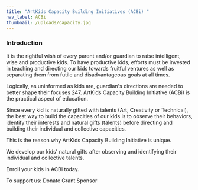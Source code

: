 ```yaml
---
title: "ArtKids Capacity Building Initiatives (ACBi) "
nav_label: ACBi
thumbnail: /uploads/capacity.jpg
---
```

### Introduction

It is the rightful wish of every parent and/or guardian to raise intelligent, wise and productive kids. To have productive kids, efforts must be invested in teaching and directing our kids towards fruitful ventures as well as separating them from futile and disadvantageous goals at all times.

Logically, as uninformed as kids are, guardian's directions are needed to better shape their focuses 247. ArtKids Capacity Building Initiative (ACBi) is the practical aspect of education. 

Since every kid is naturally gifted with talents (Art, Creativity or Technical), the best way to build the capacities of our kids is to observe their behaviors, identify their interests and natural gifts (talents) before directing and building their individual and collective capacities. 

This is the reason why ArtKids Capacity Building Initiative is unique. 

We develop our kids' natural gifts after observing and identifying their individual and collective talents.

Enroll your kids in ACBi today. 

To support us:
Donate
Grant
Sponsor